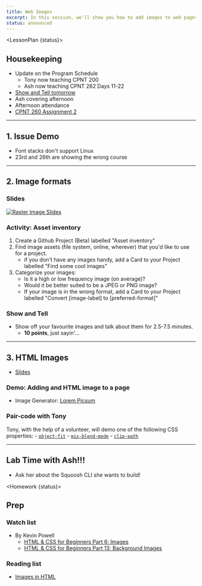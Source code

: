 ```yaml
---
title: Web Images
excerpt: In this session, we'll show you how to add images to web pages using Lorem Picsum.
status: announced
---
```

<script>
	import Homework from "$lib/components/Homework.svelte";
	import LessonPlan from "$lib/components/LessonPlan.svelte";
	import LabTime from "$lib/components/LabTime.svelte";
</script>

<LessonPlan {status}>

## Housekeeping
- Update on the Program Schedule
    - Tony now teaching CPNT 200
    - Ash now teaching CPNT 262 Days 11-22
- [Show and Tell tomorrow](/courses/cpnt-260/day-5)
- Ash covering afternoon
- Afternoon attendance
- [CPNT 260 Assignment 2](/courses/cpnt-260/assessments/assignment-2)

---

## 1. Issue Demo
- Font stacks don't support Linux
- 23rd and 26th are showing the wrong course

---

## 2. Image formats
### Slides
[![Raster Image Slides](/images/slides/raster-html-images.png)](https://sait-wbdv.github.io/slides/w23/cpnt-260/html-images.html)

### Activity: Asset inventory
1. Create a Github Project (Beta) labelled "Asset inventory"
2. Find image assets (file system, online, wherever) that you'd like to use for a project.
    - if you don't have any images handy, add a Card to your Project labelled "Find some cool images"
3. Categorize your images:
    - Is it a high or low frequency image (on average)?
    - Would it be better suited to be a JPEG or PNG image?
    - If your image is in the wrong format, add a Card to your Project labelled "Convert [image-label] to [preferred-format]"

### Show and Tell
- Show off your favourite images and talk about them for 2.5-7.5 minutes.
    - **10 points**, just sayin'...

---

## 3. HTML Images
- [Slides](https://sait-wbdv.github.io/slides/w23/cpnt-260/html-images.html/#9)

### Demo: Adding and HTML image to a page
- Image Generator: [Lorem Picsum](https://picsum.photos/)

### Pair-code with Tony
Tony, with the help of a volunteer, will demo one of the following CSS properties:
    - [`object-fit`](https://developer.mozilla.org/en-US/docs/Web/CSS/object-fit)
    - [`mix-blend-mode`](https://developer.mozilla.org/en-US/docs/Web/CSS/mix-blend-mode)
    - [`clip-path`](https://developer.mozilla.org/en-US/docs/Web/CSS/clip-path)

---

## Lab Time with Ash!!!
- Ask her about the Squoosh CLI she wants to build!

</LessonPlan>

<Homework {status}>

## Prep
### Watch list
- By Kevin Powell
    - [HTML & CSS for Beginners Part 6: Images](https://www.youtube.com/watch?v=0xoztJCHpbQ)
    - [HTML & CSS for Beginners Part 13: Background Images](https://www.youtube.com/watch?v=33IinMVJf-M)

### Reading list
- [Images in HTML](https://developer.mozilla.org/en-US/docs/Learn/HTML/Multimedia_and_embedding/Images_in_HTML)

</Homework>